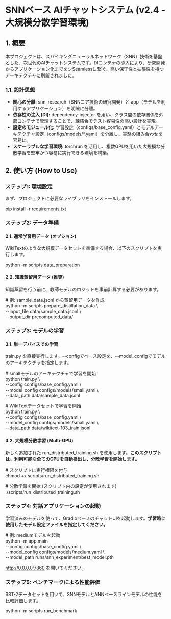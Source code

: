 # **SNNベース AIチャットシステム (v2.4 \- 大規模分散学習環境)**

## **1\. 概要**

本プロジェクトは、スパイキングニューラルネットワーク（SNN）技術を基盤とした、次世代のAIチャットシステムです。DIコンテナの導入により、研究開発からアプリケーション化までをシSeamlessに繋ぐ、高い保守性と拡張性を持つアーキテクチャに刷新されました。

### **1.1. 設計思想**

* **関心の分離:** snn\_research（SNNコア技術の研究開発）と app（モデルを利用するアプリケーション）を明確に分離。  
* **依存性の注入 (DI):** dependency-injector を用い、クラス間の依存関係を外部コンテナで管理することで、疎結合でテスト容易性の高い設計を実現。  
* **設定のモジュール化:** 学習設定（configs/base\_config.yaml）とモデルアーキテクチャ設定（configs/models/\*.yaml）を分離し、実験の組み合わせを容易に。  
* **スケーラブルな学習環境:** torchrun を活用し、複数GPUを用いた大規模な分散学習を堅牢かつ容易に実行できる環境を構築。

## **2\. 使い方 (How to Use)**

### **ステップ1: 環境設定**

まず、プロジェクトに必要なライブラリをインストールします。

pip install \-r requirements.txt

### **ステップ2: データ準備**

#### **2.1. 通常学習用データ (オプション)**

WikiTextのような大規模データセットを準備する場合、以下のスクリプトを実行します。

python \-m scripts.data\_preparation

#### **2.2. 知識蒸留用データ (推奨)**

知識蒸留を行う前に、教師モデルのロジットを事前計算する必要があります。

\# 例: sample\_data.jsonl から蒸留用データを作成  
python \-m scripts.prepare\_distillation\_data \\  
    \--input\_file data/sample\_data.jsonl \\  
    \--output\_dir precomputed\_data/

### **ステップ3: モデルの学習**

#### **3.1. 単一デバイスでの学習**

train.py を直接実行します。--configでベース設定を、--model\_configでモデルのアーキテクチャを指定します。

\# smallモデルのアーキテクチャで学習を開始  
python train.py \\  
    \--config configs/base\_config.yaml \\  
    \--model\_config configs/models/small.yaml \\  
    \--data\_path data/sample\_data.jsonl

\# WikiTextデータセットで学習を開始  
python train.py \\  
    \--config configs/base\_config.yaml \\  
    \--model\_config configs/models/small.yaml \\  
    \--data\_path data/wikitext-103\_train.jsonl

#### **3.2. 大規模分散学習 (Multi-GPU)**

新しく追加された run\_distributed\_training.sh を使用します。**このスクリプトは、利用可能な全てのGPUを自動検出し、分散学習を開始します。**

\# スクリプトに実行権限を付与  
chmod \+x scripts/run\_distributed\_training.sh

\# 分散学習を開始 (スクリプト内の設定が使用されます)  
./scripts/run\_distributed\_training.sh

### **ステップ4: 対話アプリケーションの起動**

学習済みのモデルを使って、GradioベースのチャットUIを起動します。**学習時に使用したモデル設定ファイルを指定してください。**

\# 例: mediumモデルを起動  
python -m app.main \
    \--config configs/base\_config.yaml \\  
    \--model\_config configs/models/medium.yaml \\  
    \--model_path runs/snn_experiment/best_model.pth

http://0.0.0.0:7860 を開いてください。

### **ステップ5: ベンチマークによる性能評価**

SST-2データセットを用いて、SNNモデルとANNベースラインモデルの性能を比較評価します。

python \-m scripts.run\_benchmark  
